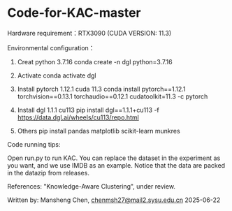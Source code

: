 # Code-for-KAC-master

Hardware requirement：RTX3090 (CUDA VERSION: 11.3)


Environmental configuration：

1. Creat python 3.7.16
conda create -n dgl python=3.7.16

2. Activate
conda activate dgl

3. Install pytorch 1.12.1 cuda 11.3
conda install pytorch==1.12.1 torchvision==0.13.1 torchaudio==0.12.1 cudatoolkit=11.3 -c pytorch

4. Install dgl 1.1.1 cu113
pip install dgl==1.1.1+cu113 -f https://data.dgl.ai/wheels/cu113/repo.html

5. Others
pip install pandas matplotlib scikit-learn munkres

Code running tips:

Open run.py to run KAC. You can replace the dataset in the experiment as you want, and we use IMDB as an example. Notice that the data are packed in the datazip from releases.

References: "Knowledge-Aware Clustering", under review.

Written by: Mansheng Chen, chenmsh27@mail2.sysu.edu.cn 2025-06-22
